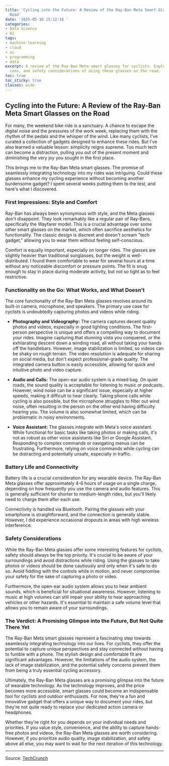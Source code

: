 ```yaml
---
title: 'Cycling into the Future: A Review of the Ray-Ban Meta Smart Glasses on the
  Road'
date: '2025-05-10 15:12:16 '
categories:
- Data Science
- AI
tags:
- machine-learning
- cloud
- ai
- programming
- data
excerpt: A review of the Ray-Ban Meta smart glasses for cyclists. Explore the pros,
  cons, and safety considerations of using these glasses on the road.
toc: true
toc_sticky: true
classes: wide
---
```


## Cycling into the Future: A Review of the Ray-Ban Meta Smart Glasses on the Road

For many, the weekend bike ride is a sanctuary. A chance to escape the digital noise and the pressures of the work week, replacing them with the rhythm of the pedals and the whisper of the wind. Like many cyclists, I've curated a collection of gadgets designed to enhance these rides. But I've also learned a valuable lesson: simplicity reigns supreme. Too much tech can become a distraction, pulling you out of the present moment and diminishing the very joy you sought in the first place.

This brings me to the Ray-Ban Meta smart glasses. The promise of seamlessly integrating technology into my rides was intriguing. Could these glasses enhance my cycling experience without becoming another burdensome gadget? I spent several weeks putting them to the test, and here's what I discovered.

### First Impressions: Style and Comfort

Ray-Ban has always been synonymous with style, and the Meta glasses don't disappoint. They look remarkably like a regular pair of Ray-Bans, specifically the Wayfarer model. This is a crucial advantage over some other smart glasses on the market, which often sacrifice aesthetics for functionality. The classic design is discreet and doesn't scream "tech gadget," allowing you to wear them without feeling self-conscious.

Comfort is equally important, especially on longer rides. The glasses are slightly heavier than traditional sunglasses, but the weight is well-distributed. I found them comfortable to wear for several hours at a time without any noticeable discomfort or pressure points. The fit is snug enough to stay in place during moderate activity, but not so tight as to feel restrictive.

### Functionality on the Go: What Works, and What Doesn't

The core functionality of the Ray-Ban Meta glasses revolves around its built-in camera, microphone, and speakers. The primary use case for cyclists is undoubtedly capturing photos and videos while riding. 

*   **Photography and Videography:** The camera captures decent quality photos and videos, especially in good lighting conditions. The first-person perspective is unique and offers a compelling way to document your rides. Imagine capturing that stunning vista you conquered, or the exhilarating descent down a winding road, all without taking your hands off the handlebars. However, image stabilization is limited, so videos can be shaky on rough terrain. The video resolution is adequate for sharing on social media, but don't expect professional-grade quality. The integrated camera button is easily accessible, allowing for quick and intuitive photo and video capture.

*   **Audio and Calls:** The open-ear audio system is a mixed bag. On quiet roads, the sound quality is acceptable for listening to music or podcasts. However, wind noise can be a significant issue, especially at higher speeds, making it difficult to hear clearly. Taking phone calls while cycling is also possible, but the microphone struggles to filter out wind noise, often resulting in the person on the other end having difficulty hearing you. The volume is also somewhat limited, which can be problematic in noisy environments.

*   **Voice Assistant:** The glasses integrate with Meta's voice assistant. While functional for basic tasks like taking photos or making calls, it's not as robust as other voice assistants like Siri or Google Assistant. Responding to complex commands or navigating menus can be frustrating. Furthermore, relying on voice commands while cycling can be distracting and potentially unsafe, especially in traffic.

### Battery Life and Connectivity

Battery life is a crucial consideration for any wearable device. The Ray-Ban Meta glasses offer approximately 4-6 hours of usage on a single charge, depending on how frequently you use the camera and audio features. This is generally sufficient for shorter to medium-length rides, but you'll likely need to charge them after each use. 

Connectivity is handled via Bluetooth. Pairing the glasses with your smartphone is straightforward, and the connection is generally stable. However, I did experience occasional dropouts in areas with high wireless interference.

### Safety Considerations

While the Ray-Ban Meta glasses offer some interesting features for cyclists, safety should always be the top priority. It's crucial to be aware of your surroundings and avoid distractions while riding. Using the glasses to take photos or videos should be done cautiously and only when it's safe to do so. Avoid fiddling with the controls while in motion, and never compromise your safety for the sake of capturing a photo or video.

Furthermore, the open-ear audio system allows you to hear ambient sounds, which is beneficial for situational awareness. However, listening to music at high volumes can still impair your ability to hear approaching vehicles or other hazards. It's essential to maintain a safe volume level that allows you to remain aware of your surroundings.

### The Verdict: A Promising Glimpse into the Future, But Not Quite There Yet

The Ray-Ban Meta smart glasses represent a fascinating step towards seamlessly integrating technology into our lives. For cyclists, they offer the potential to capture unique perspectives and stay connected without having to fumble with a phone. The stylish design and comfortable fit are significant advantages. However, the limitations of the audio system, the lack of image stabilization, and the potential safety concerns prevent them from being a truly essential cycling accessory.

Ultimately, the Ray-Ban Meta glasses are a promising glimpse into the future of wearable technology. As the technology improves, and the price becomes more accessible, smart glasses could become an indispensable tool for cyclists and outdoor enthusiasts. For now, they're a fun and innovative gadget that offers a unique way to document your rides, but they're not quite ready to replace your dedicated action camera or headphones.

Whether they're right for you depends on your individual needs and priorities. If you value style, convenience, and the ability to capture hands-free photos and videos, the Ray-Ban Meta glasses are worth considering. However, if you prioritize audio quality, image stabilization, and safety above all else, you may want to wait for the next iteration of this technology.


---

Source: [TechCrunch](https://techcrunch.com/2025/05/10/the-near-joy-of-biking-with-ray-ban-meta-glasses/)